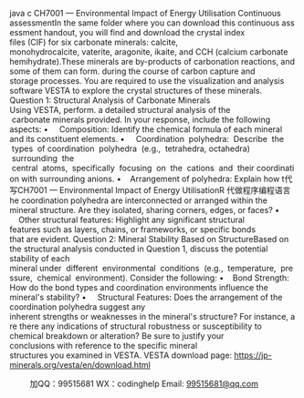 java c
CH7001 — Environmental Impact of Energy Utilisation
Continuous assessmentIn the same folder where you can download this continuous assessment handout, you will find and download the crystal index files (CIF) for six carbonate minerals: calcite, monohydrocalcite, vaterite, aragonite, ikaite, and CCH (calcium carbonate hemihydrate).These minerals are by-products of carbonation reactions, and some of them can form. during the course of carbon capture and storage processes. You are required to use the visualization and analysis software VESTA to explore the crystal structures of these minerals.
Question 1: Structural Analysis of Carbonate Minerals
Using VESTA, perform. a detailed structural analysis of the  carbonate minerals provided. In your response, include the following aspects:
•     Composition: Identify the chemical formula of each mineral and its constituent elements.
•     Coordination  polyhedra:  Describe  the  types  of coordination  polyhedra  (e.g.,  tetrahedra, octahedra)  surrounding  the  central  atoms,  specifically  focusing  on  the  cations  and  their coordination with surrounding anions.
•    Arrangement of polyhedra: Explain how t代 写CH7001 — Environmental Impact of Energy UtilisationR
代做程序编程语言he coordination polyhedra are interconnected or arranged within the mineral structure. Are they isolated, sharing corners, edges, or faces?
•     Other structural features: Highlight any significant structural features such as layers, chains, or frameworks, or specific bonds that are evident.
Question 2: Mineral Stability Based on StructureBased on the structural analysis conducted in Question 1, discuss the potential stability of each mineral under  different  environmental  conditions  (e.g.,  temperature,  pressure,  chemical  environment). Consider the following:
•    Bond Strength: How do the bond types and coordination environments influence the mineral's stability?
•     Structural Features: Does the arrangement of the coordination polyhedra suggest any inherent strengths or weaknesses in the mineral's structure? For instance, are there any indications of structural robustness or susceptibility to chemical breakdown or alteration?
Be sure to justify your conclusions with reference to the specific mineral structures you examined in VESTA.
VESTA download page: https://jp-minerals.org/vesta/en/download.html

         
加QQ：99515681  WX：codinghelp  Email: 99515681@qq.com
